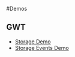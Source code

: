 #Demos

## GWT

 - [Storage Demo](page-gwt-storage-demo/index.html)
 - [Storage Events Demo](page-gwt-storage-demo/index.html)